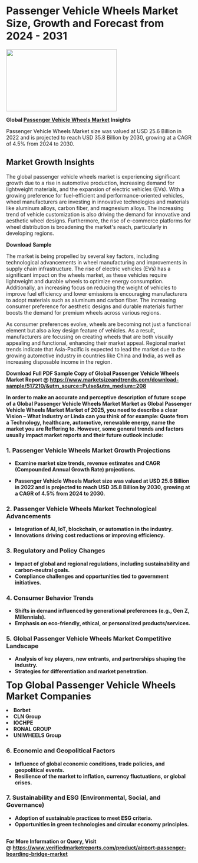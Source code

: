 <H1>Passenger Vehicle Wheels Market Size, Growth and Forecast from 2024 - 2031</H1><img class="aligncenter size-medium wp-image-584254" src="https://thirdeyenews.in/wp-content/uploads/2024/09/Global-Market-Research-300x168.jpeg" alt="" width="300" height="168" /><p><strong>Global&nbsp;<a href="https://www.marketsizeandtrends.com/download-sample/517210/&amp;utm_source=Pulse&amp;utm_medium=208">Passenger Vehicle Wheels Market</a> Insights</strong></p><p>Passenger Vehicle Wheels Market size was valued at USD 25.6 Billion in 2022 and is projected to reach USD 35.8 Billion by 2030, growing at a CAGR of 4.5% from 2024 to 2030.</p><p><h2>Market Growth Insights</h2> <p>The global passenger vehicle wheels market is experiencing significant growth due to a rise in automotive production, increasing demand for lightweight materials, and the expansion of electric vehicles (EVs). With a growing preference for fuel-efficient and performance-oriented vehicles, wheel manufacturers are investing in innovative technologies and materials like aluminum alloys, carbon fiber, and magnesium alloys. The increasing trend of vehicle customization is also driving the demand for innovative and aesthetic wheel designs. Furthermore, the rise of e-commerce platforms for wheel distribution is broadening the market's reach, particularly in developing regions.</p> <p><strong>Download Sample</strong></p> <p>The market is being propelled by several key factors, including technological advancements in wheel manufacturing and improvements in supply chain infrastructure. The rise of electric vehicles (EVs) has a significant impact on the wheels market, as these vehicles require lightweight and durable wheels to optimize energy consumption. Additionally, an increasing focus on reducing the weight of vehicles to improve fuel efficiency and lower emissions is encouraging manufacturers to adopt materials such as aluminum and carbon fiber. The increasing consumer preference for aesthetic designs and durable materials further boosts the demand for premium wheels across various regions.</p> <p>As consumer preferences evolve, wheels are becoming not just a functional element but also a key design feature of vehicles. As a result, manufacturers are focusing on creating wheels that are both visually appealing and functional, enhancing their market appeal. Regional market trends indicate that Asia-Pacific is expected to lead the market due to the growing automotive industry in countries like China and India, as well as increasing disposable income in the region.</p> <p><strong></p><p><span class=""><strong>Download Full PDF Sample Copy of Global Passenger Vehicle Wheels Market Report</strong> @ <a href="https://www.marketsizeandtrends.com/download-sample/517210/&amp;utm_source=Pulse&amp;utm_medium=208" target="_blank">https://www.marketsizeandtrends.com/download-sample/517210/&amp;utm_source=Pulse&amp;utm_medium=208</a></span></p><p>In order to make an accurate and perceptive description of future scope of a Global&nbsp;Passenger Vehicle Wheels Market Market as Global&nbsp;Passenger Vehicle Wheels Market Market of 2025, you need to describe a clear Vision &ndash; What Industry or Linda can you think of for example: Quote from a Technology, healthcare, automotive, renewable energy, name the market you are Reffering to. However, some general trends and factors usually impact market reports and their future outlook include:</p><h3>1.&nbsp;<strong>Passenger Vehicle Wheels Market Growth Projections</strong></h3><ul><li>Examine market size trends, revenue estimates and CAGR (Compounded Annual Growth Rate) projections.</li><li><p>Passenger Vehicle Wheels Market size was valued at USD 25.6 Billion in 2022 and is projected to reach USD 35.8 Billion by 2030, growing at a CAGR of 4.5% from 2024 to 2030.</p></li></ul><h3>2.&nbsp;<strong>Passenger Vehicle Wheels Market Technological Advancements</strong></h3><ul><li>Integration of AI, IoT, blockchain, or automation in the industry.</li><li>Innovations driving cost reductions or improving efficiency.</li></ul><h3>3.&nbsp;<strong>Regulatory and Policy Changes</strong></h3><ul><li>Impact of global and regional regulations, including sustainability and carbon-neutral goals.</li><li>Compliance challenges and opportunities tied to government initiatives.</li></ul><h3>4.&nbsp;<strong>Consumer Behavior Trends</strong></h3><ul><li>Shifts in demand influenced by generational preferences (e.g., Gen Z, Millennials).</li><li>Emphasis on eco-friendly, ethical, or personalized products/services.</li></ul><h3>5.&nbsp;<strong>Global Passenger Vehicle Wheels Market Competitive Landscape</strong></h3><ul><li>Analysis of key players, new entrants, and partnerships shaping the industry.</li><li>Strategies for differentiation and market penetration.</li></ul><p data-pm-slice="1 1 []"><span style="color: inherit; font-family: inherit; font-size: 25px;">Top Global Passenger Vehicle Wheels Market Companies</span></p><div class="" data-test-id=""><p><li>Borbet</li><li> CLN Group</li><li> IOCHPE</li><li> RONAL GROUP</li><li> UNIWHEELS Group</li></p></div><h3>6.&nbsp;<strong>Economic and Geopolitical Factors</strong></h3><ul><li>Influence of global economic conditions, trade policies, and geopolitical events.</li><li>Resilience of the market to inflation, currency fluctuations, or global crises.</li></ul><h3>7.&nbsp;<strong>Sustainability and ESG (Environmental, Social, and Governance)</strong></h3><ul><li>Adoption of sustainable practices to meet ESG criteria.</li><li>Opportunities in green technologies and circular economy principles.</li></ul><h2><strong style="font-size: 14px;">For More Information or Query, Visit @&nbsp;</strong><a style="background-color: #ffffff; font-size: 14px;" href="https://www.marketsizeandtrends.com/report/passenger-vehicle-wheels-market/" target="_blank">https://www.verifiedmarketreports.com/product/airport-passenger-boarding-bridge-market</a></h2>
